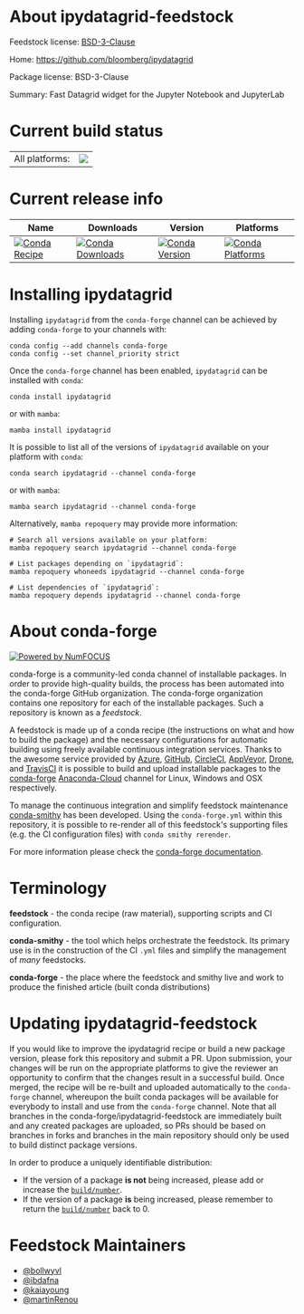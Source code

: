 About ipydatagrid-feedstock
===========================

Feedstock license: [BSD-3-Clause](https://github.com/conda-forge/ipydatagrid-feedstock/blob/main/LICENSE.txt)

Home: https://github.com/bloomberg/ipydatagrid

Package license: BSD-3-Clause

Summary: Fast Datagrid widget for the Jupyter Notebook and JupyterLab

Current build status
====================


<table><tr><td>All platforms:</td>
    <td>
      <a href="https://dev.azure.com/conda-forge/feedstock-builds/_build/latest?definitionId=12077&branchName=main">
        <img src="https://dev.azure.com/conda-forge/feedstock-builds/_apis/build/status/ipydatagrid-feedstock?branchName=main">
      </a>
    </td>
  </tr>
</table>

Current release info
====================

| Name | Downloads | Version | Platforms |
| --- | --- | --- | --- |
| [![Conda Recipe](https://img.shields.io/badge/recipe-ipydatagrid-green.svg)](https://anaconda.org/conda-forge/ipydatagrid) | [![Conda Downloads](https://img.shields.io/conda/dn/conda-forge/ipydatagrid.svg)](https://anaconda.org/conda-forge/ipydatagrid) | [![Conda Version](https://img.shields.io/conda/vn/conda-forge/ipydatagrid.svg)](https://anaconda.org/conda-forge/ipydatagrid) | [![Conda Platforms](https://img.shields.io/conda/pn/conda-forge/ipydatagrid.svg)](https://anaconda.org/conda-forge/ipydatagrid) |

Installing ipydatagrid
======================

Installing `ipydatagrid` from the `conda-forge` channel can be achieved by adding `conda-forge` to your channels with:

```
conda config --add channels conda-forge
conda config --set channel_priority strict
```

Once the `conda-forge` channel has been enabled, `ipydatagrid` can be installed with `conda`:

```
conda install ipydatagrid
```

or with `mamba`:

```
mamba install ipydatagrid
```

It is possible to list all of the versions of `ipydatagrid` available on your platform with `conda`:

```
conda search ipydatagrid --channel conda-forge
```

or with `mamba`:

```
mamba search ipydatagrid --channel conda-forge
```

Alternatively, `mamba repoquery` may provide more information:

```
# Search all versions available on your platform:
mamba repoquery search ipydatagrid --channel conda-forge

# List packages depending on `ipydatagrid`:
mamba repoquery whoneeds ipydatagrid --channel conda-forge

# List dependencies of `ipydatagrid`:
mamba repoquery depends ipydatagrid --channel conda-forge
```


About conda-forge
=================

[![Powered by
NumFOCUS](https://img.shields.io/badge/powered%20by-NumFOCUS-orange.svg?style=flat&colorA=E1523D&colorB=007D8A)](https://numfocus.org)

conda-forge is a community-led conda channel of installable packages.
In order to provide high-quality builds, the process has been automated into the
conda-forge GitHub organization. The conda-forge organization contains one repository
for each of the installable packages. Such a repository is known as a *feedstock*.

A feedstock is made up of a conda recipe (the instructions on what and how to build
the package) and the necessary configurations for automatic building using freely
available continuous integration services. Thanks to the awesome service provided by
[Azure](https://azure.microsoft.com/en-us/services/devops/), [GitHub](https://github.com/),
[CircleCI](https://circleci.com/), [AppVeyor](https://www.appveyor.com/),
[Drone](https://cloud.drone.io/welcome), and [TravisCI](https://travis-ci.com/)
it is possible to build and upload installable packages to the
[conda-forge](https://anaconda.org/conda-forge) [Anaconda-Cloud](https://anaconda.org/)
channel for Linux, Windows and OSX respectively.

To manage the continuous integration and simplify feedstock maintenance
[conda-smithy](https://github.com/conda-forge/conda-smithy) has been developed.
Using the ``conda-forge.yml`` within this repository, it is possible to re-render all of
this feedstock's supporting files (e.g. the CI configuration files) with ``conda smithy rerender``.

For more information please check the [conda-forge documentation](https://conda-forge.org/docs/).

Terminology
===========

**feedstock** - the conda recipe (raw material), supporting scripts and CI configuration.

**conda-smithy** - the tool which helps orchestrate the feedstock.
                   Its primary use is in the construction of the CI ``.yml`` files
                   and simplify the management of *many* feedstocks.

**conda-forge** - the place where the feedstock and smithy live and work to
                  produce the finished article (built conda distributions)


Updating ipydatagrid-feedstock
==============================

If you would like to improve the ipydatagrid recipe or build a new
package version, please fork this repository and submit a PR. Upon submission,
your changes will be run on the appropriate platforms to give the reviewer an
opportunity to confirm that the changes result in a successful build. Once
merged, the recipe will be re-built and uploaded automatically to the
`conda-forge` channel, whereupon the built conda packages will be available for
everybody to install and use from the `conda-forge` channel.
Note that all branches in the conda-forge/ipydatagrid-feedstock are
immediately built and any created packages are uploaded, so PRs should be based
on branches in forks and branches in the main repository should only be used to
build distinct package versions.

In order to produce a uniquely identifiable distribution:
 * If the version of a package **is not** being increased, please add or increase
   the [``build/number``](https://docs.conda.io/projects/conda-build/en/latest/resources/define-metadata.html#build-number-and-string).
 * If the version of a package **is** being increased, please remember to return
   the [``build/number``](https://docs.conda.io/projects/conda-build/en/latest/resources/define-metadata.html#build-number-and-string)
   back to 0.

Feedstock Maintainers
=====================

* [@bollwyvl](https://github.com/bollwyvl/)
* [@ibdafna](https://github.com/ibdafna/)
* [@kaiayoung](https://github.com/kaiayoung/)
* [@martinRenou](https://github.com/martinRenou/)

